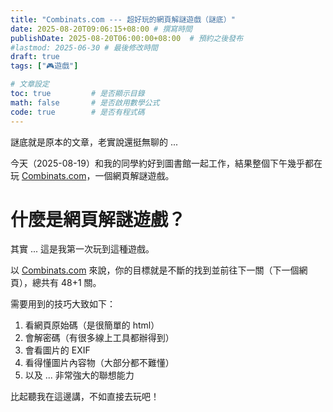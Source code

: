 ```yaml
---
title: "Combinats.com --- 超好玩的網頁解謎遊戲（謎底）"
date: 2025-08-20T09:06:15+08:00 # 撰寫時間
publishDate: 2025-08-20T06:00:00+08:00  # 預約之後發布
#lastmod: 2025-06-30 # 最後修改時間
draft: true
tags: ["🎮️遊戲"]

# 文章設定
toc: true         # 是否顯示目錄
math: false       # 是否啟用數學公式
code: true        # 是否有程式碼
---
```


謎底就是原本的文章，老實說還挺無聊的 ...

今天（2025-08-19）和我的同學約好到圖書館一起工作，結果整個下午幾乎都在玩 [Combinats.com](https://combinats.com)，一個網頁解謎遊戲。

# 什麼是網頁解謎遊戲？

其實 ... 這是我第一次玩到這種遊戲。

以 [Combinats.com](https://combinats.com) 來說，你的目標就是不斷的找到並前往下一關（下一個網頁），總共有 48+1 關。

需要用到的技巧大致如下：

1. 看網頁原始碼（是很簡單的 html）
2. 會解密碼（有很多線上工具都辦得到）
3. 會看圖片的 EXIF
4. 看得懂圖片內容物（大部分都不難懂）
5. 以及 ... 非常強大的聯想能力

比起聽我在這邊講，不如直接去玩吧！

<!-- 為什麼這篇文章虎頭蛇尾的呢？

那是因為我要訓練你解謎的能力啊！呵～哈哈哈！

如果你看到這段文字 ... 代表你至少過得了第二關。 -->